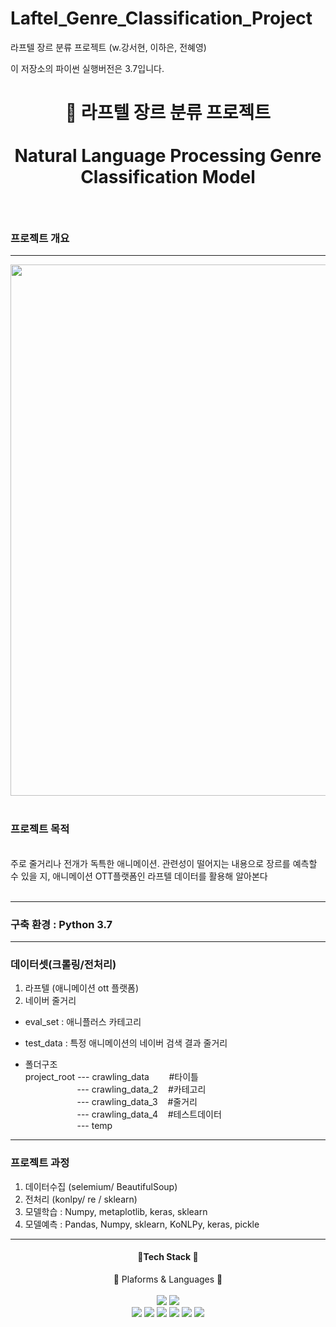 # Laftel_Genre_Classification_Project
라프텔 장르 분류 프로젝트 (w.강서현, 이하은, 전혜영)


이 저장소의 
파이썬 실행버전은 3.7입니다.


# <p align = 'center'>  :triangular_flag_on_post: 라프텔 장르 분류 프로젝트 <br><br> Natural Language Processing Genre Classification Model </p>

<br>

### 프로젝트 개요
-----------------------------------------------------------------------------------------------------------------------------
<div align = 'center'>
  <img style = "width : 850px" src = 'https://i.esdrop.com/d/f/NXl6YkfhTU/DKCNmwGYtI.jpg'>
</div>
<br>

### 프로젝트 목적
<br>
주로 줄거리나 전개가 독특한 애니메이션. 관련성이 떨어지는 내용으로 장르를 예측할 수 있을 지, 애니메이션 OTT플랫폼인 라프텔 데이터를 활용해 알아본다
<br><br>

---------------------------------------------------
### 구축 환경 : Python 3.7
--------------------------------------------------- 

### 데이터셋(크롤링/전처리)

  <ol>
    <li> 라프텔 (애니메이션 ott 플랫폼) </li>
    <li> 네이버 줄거리 </li>
  </ol>   

* eval_set : 애니플러스 카테고리

* test_data : 특정 애니메이션의 네이버 검색 결과 줄거리

* 폴더구조<br>
project_root --- crawling_data    &nbsp;&nbsp;&nbsp;&nbsp;&nbsp;&nbsp; #타이틀 <br>
&nbsp;&nbsp;&nbsp;&nbsp;&nbsp;&nbsp;&nbsp;&nbsp;&nbsp;&nbsp;&nbsp;&nbsp;&nbsp;&nbsp;&nbsp;&nbsp;&nbsp;&nbsp;&nbsp;&nbsp;&nbsp;--- crawling_data_2   &nbsp;&nbsp; #카테고리 <br>
&nbsp;&nbsp;&nbsp;&nbsp;&nbsp;&nbsp;&nbsp;&nbsp;&nbsp;&nbsp;&nbsp;&nbsp;&nbsp;&nbsp;&nbsp;&nbsp;&nbsp;&nbsp;&nbsp;&nbsp;&nbsp;--- crawling_data_3   &nbsp;&nbsp; #줄거리 <br>
&nbsp;&nbsp;&nbsp;&nbsp;&nbsp;&nbsp;&nbsp;&nbsp;&nbsp;&nbsp;&nbsp;&nbsp;&nbsp;&nbsp;&nbsp;&nbsp;&nbsp;&nbsp;&nbsp;&nbsp;&nbsp;--- crawling_data_4   &nbsp;&nbsp; #테스트데이터 <br>
&nbsp;&nbsp;&nbsp;&nbsp;&nbsp;&nbsp;&nbsp;&nbsp;&nbsp;&nbsp;&nbsp;&nbsp;&nbsp;&nbsp;&nbsp;&nbsp;&nbsp;&nbsp;&nbsp;&nbsp;&nbsp;--- temp<br>

----------------------------------------------------

### 프로젝트 과정

  <ol>
    <li> 데이터수집 (selemium/ BeautifulSoup) </li>
    <li> 전처리 (konlpy/ re / sklearn) </li>
    <li> 모델학습 : Numpy, metaplotlib, keras, sklearn </li>
    <li> 모델예측 : Pandas, Numpy, sklearn, KoNLPy, keras, pickle  </li>
  </ol>  

- - -
<div align = "center">
<h4> 💽Tech Stack 💽 </h4>
🚋 Plaforms & Languages 💬
<br><br>
<img src = "https://img.shields.io/static/v1?label=Python&message=v3.7&color=red">
<img src = "https://img.shields.io/static/v1?label=Matplotlib&message=3.5.3&color=yellow">
<br>
<img src = "https://img.shields.io/static/v1?label=Numpy&message=1.21.6&color=green">
<img src = "https://img.shields.io/static/v1?label=Pandas&message=1.1.5&color=navy">

<img src = "https://img.shields.io/static/v1?label=keras&message=2.9.0&color=blue">
<img src = "https://img.shields.io/static/v1?label=tensorflow&message=2.9.2&color=pink">
<img src = "https://img.shields.io/static/v1?label=scikit-learn&message=1.0.2&color=orange">
<img src = "https://img.shields.io/static/v1?label=konlpy&message=0.6.0&color=purple">
</div>

